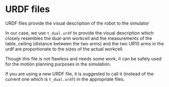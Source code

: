 # URDF files

URDF files provide the visual description of the robot to the simulator

In our case, we use ```t_dual.urdf``` to provide the visual description which closely resembles the dual-arm workcell and the measurements of the table, ceiling (distance between the two arms) and the two UR10 arms in the urdf are proportionate to the sizes of the actual workcell.

Though this file is not flawless and needs some work, it can be safely used for the motion planning purposes in the simulation.

If you are using a new URDF file, it is suggested to call it (instead of the current one which is ```t_dual.urdf```) in the appropriate files.
